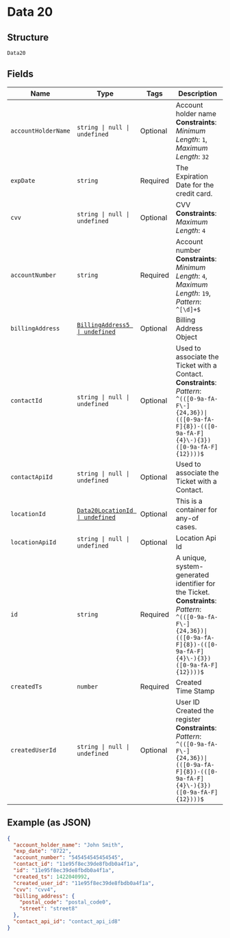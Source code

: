 
# Data 20

## Structure

`Data20`

## Fields

| Name | Type | Tags | Description |
|  --- | --- | --- | --- |
| `accountHolderName` | `string \| null \| undefined` | Optional | Account holder name<br>**Constraints**: *Minimum Length*: `1`, *Maximum Length*: `32` |
| `expDate` | `string` | Required | The Expiration Date for the credit card. |
| `cvv` | `string \| null \| undefined` | Optional | CVV<br>**Constraints**: *Maximum Length*: `4` |
| `accountNumber` | `string` | Required | Account number<br>**Constraints**: *Minimum Length*: `4`, *Maximum Length*: `19`, *Pattern*: `^[\d]+$` |
| `billingAddress` | [`BillingAddress5 \| undefined`](../../doc/models/billing-address-5.md) | Optional | Billing Address Object |
| `contactId` | `string \| null \| undefined` | Optional | Used to associate the Ticket with a Contact.<br>**Constraints**: *Pattern*: `^(([0-9a-fA-F\-]{24,36})\|(([0-9a-fA-F]{8})-(([0-9a-fA-F]{4}\-){3})([0-9a-fA-F]{12})))$` |
| `contactApiId` | `string \| null \| undefined` | Optional | Used to associate the Ticket with a Contact. |
| `locationId` | [`Data20LocationId \| undefined`](../../doc/models/containers/data-20-location-id.md) | Optional | This is a container for any-of cases. |
| `locationApiId` | `string \| null \| undefined` | Optional | Location Api Id |
| `id` | `string` | Required | A unique, system-generated identifier for the Ticket.<br>**Constraints**: *Pattern*: `^(([0-9a-fA-F\-]{24,36})\|(([0-9a-fA-F]{8})-(([0-9a-fA-F]{4}\-){3})([0-9a-fA-F]{12})))$` |
| `createdTs` | `number` | Required | Created Time Stamp |
| `createdUserId` | `string \| null \| undefined` | Optional | User ID Created the register<br>**Constraints**: *Pattern*: `^(([0-9a-fA-F\-]{24,36})\|(([0-9a-fA-F]{8})-(([0-9a-fA-F]{4}\-){3})([0-9a-fA-F]{12})))$` |

## Example (as JSON)

```json
{
  "account_holder_name": "John Smith",
  "exp_date": "0722",
  "account_number": "545454545454545",
  "contact_id": "11e95f8ec39de8fbdb0a4f1a",
  "id": "11e95f8ec39de8fbdb0a4f1a",
  "created_ts": 1422040992,
  "created_user_id": "11e95f8ec39de8fbdb0a4f1a",
  "cvv": "cvv4",
  "billing_address": {
    "postal_code": "postal_code0",
    "street": "street8"
  },
  "contact_api_id": "contact_api_id8"
}
```

